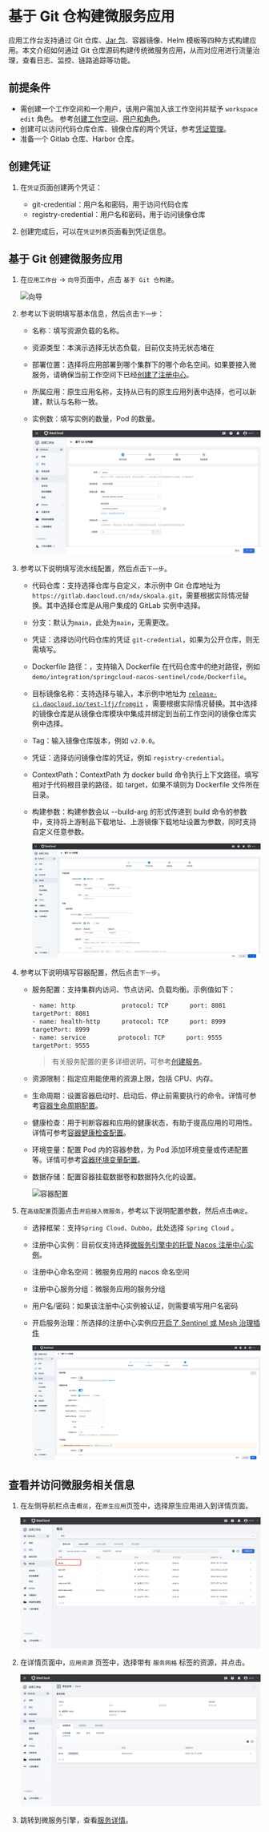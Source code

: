 # 基于 Git 仓构建微服务应用

应用工作台支持通过 Git 仓库、[Jar 包](jar-java-app.md)、容器镜像、Helm 模板等四种方式构建应用。本文介绍如何通过 Git 仓库源码构建传统微服务应用，从而对应用进行流量治理，查看日志、监控、链路追踪等功能。

## 前提条件

- 需创建一个工作空间和一个用户，该用户需加入该工作空间并赋予 `workspace edit` 角色。
  参考[创建工作空间](../../../ghippo/user-guide/workspace/workspace.md)、[用户和角色](../../../ghippo/user-guide/access-control/user.md)。
- 创建可以访问代码仓库仓库、镜像仓库的两个凭证，参考[凭证管理](../pipeline/credential.md)。
- 准备一个 Gitlab 仓库、Harbor 仓库。

## 创建凭证

1. 在`凭证`页面创建两个凭证：

    - git-credential：用户名和密码，用于访问代码仓库
    - registry-credential：用户名和密码，用于访问镜像仓库

1. 创建完成后，可以在`凭证列表`页面看到凭证信息。

## 基于 Git 创建微服务应用

1. 在`应用工作台` -> `向导`页面中，点击 `基于 Git 仓构建`。

    ![向导](https://docs.daocloud.io/daocloud-docs-images/docs/amamba/images/ms01.png)

2. 参考以下说明填写基本信息，然后点击`下一步`：

    - 名称：填写资源负载的名称。
    - 资源类型：本演示选择无状态负载，目前仅支持无状态堵在
    - 部署位置：选择将应用部署到哪个集群下的哪个命名空间。如果要接入微服务，请确保当前工作空间下已经[创建了注册中心](../../../skoala/trad-ms/hosted/create-registry.md)。
    - 所属应用：原生应用名称，支持从已有的原生应用列表中选择，也可以新建，默认与名称一致。
    - 实例数：填写实例的数量，Pod 的数量。

        ![基本信息](../../images/git01.png)

3. 参考以下说明填写流水线配置，然后点击`下一步`。

    - 代码仓库：支持选择仓库与自定义，本示例中 Git 仓库地址为 `https://gitlab.daocloud.cn/ndx/skoala.git`，需要根据实际情况替换。其中选择仓库是从用户集成的 GitLab 实例中选择。
    - 分支：默认为`main`，此处为`main`，无需更改。
    - 凭证：选择访问代码仓库的凭证 `git-credential`，如果为公开仓库，则无需填写。
    - Dockerfile 路径：，支持输入 Dockerfile 在代码仓库中的绝对路径，例如 `demo/integration/springcloud-nacos-sentinel/code/Dockerfile`。
    - 目标镜像名称：支持选择与输入，本示例中地址为 [`release-ci.daocloud.io/test-lfj/fromgit`](http://release-ci.daocloud.io/test-lfj/fromgit) ，需要根据实际情况替换。其中选择的镜像仓库是从镜像仓库模块中集成并绑定到当前工作空间的镜像仓库实例中选择。
    - Tag：输入镜像仓库版本，例如 `v2.0.0`。
    - 凭证：选择访问镜像仓库的凭证，例如 `registry-credential`。
    - ContextPath：ContextPath 为 docker build 命令执行上下文路径。填写相对于代码根目录的路径，如 target，如果不填则为 Dockerfile 文件所在目录。
    - 构建参数：构建参数会以 --build-arg 的形式传递到 build 命令的参数中，支持将上游制品下载地址、上游镜像下载地址设置为参数，同时支持自定义任意参数。

        ![流水线构建](../../images/git02.png)

4. 参考以下说明填写容器配置，然后点击`下一步`。

    - 服务配置：支持集群内访问、节点访问、负载均衡。示例值如下：

        ```
        - name: http             protocol: TCP      port: 8081      targetPort: 8081    
        - name: health-http      protocol: TCP      port: 8999      targetPort: 8999
        - name: service         protocol: TCP      port: 9555      targetPort: 9555
        ```
        
        > 有关服务配置的更多详细说明，可参考[创建服务](../../../kpanda/user-guide/network/create-services.md)。
        
    - 资源限制：指定应用能使用的资源上限，包括 CPU、内存。

    - 生命周期：设置容器启动时、启动后、停止前需要执行的命令。详情可参考[容器生命周期配置](../../../kpanda/user-guide/workloads/pod-config/lifecycle.md)。

    - 健康检查：用于判断容器和应用的健康状态，有助于提高应用的可用性。详情可参考[容器健康检查配置](../../../kpanda/user-guide/workloads/pod-config/health-check.md)。

    - 环境变量：配置 Pod 内的容器参数，为 Pod 添加环境变量或传递配置等。详情可参考[容器环境变量配置](../../../kpanda/user-guide/workloads/pod-config/env-variables.md)。

    - 数据存储：配置容器挂载数据卷和数据持久化的设置。

        ![容器配置](https://docs.daocloud.io/daocloud-docs-images/docs/amamba/images/ms04.png)

5. 在`高级配置`页面点击`开启接入微服务`，参考以下说明配置参数，然后点击`确定`。

    - 选择框架：支持`Spring Cloud`、`Dubbo`，此处选择 `Spring Cloud` 。
    - 注册中心实例：目前仅支持选择[微服务引擎中的托管 Nacos 注册中心实例](../../../skoala/trad-ms/hosted/create-registry.md)。
    - 注册中心命名空间：微服务应用的 nacos 命名空间
    - 注册中心服务分组：微服务应用的服务分组
    - 用户名/密码：如果该注册中心实例被认证，则需要填写用户名密码
    - 开启服务治理：所选择的注册中心实例应[开启了 Sentinel 或 Mesh 治理插件](../../../skoala/trad-ms/hosted/plugins/plugin-center.md)

        ![高级配置](../../images/git03.png)

## 查看并访问微服务相关信息

1. 在左侧导航栏点击`概览`，在`原生应用`页签中，选择原生应用进入到详情页面。

    ![原生应用](../../images/git04.png)

2. 在详情页面中，`应用资源` 页签中，选择带有 `服务网格` 标签的资源，并点击。

    ![跳转](../../images/git05.png)

3. 跳转到微服务引擎，查看[服务详情](https://docs.daocloud.io/skoala/trad-ms/hosted/services/check-details.html)。
